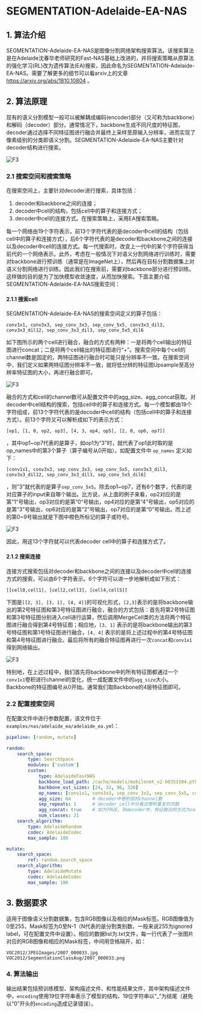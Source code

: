 # SEGMENTATION-Adelaide-EA-NAS

## 1. 算法介绍

SEGMENTATION-Adelaide-EA-NAS是图像分割网络架构搜索算法。该搜索算法是在Adelaide沈春华老师研究的Fast-NAS基础上改进的，并将搜索策略从原算法的强化学习(RL)改为遗传算法(EA)搜索，因此命名为SEGMENTATION-Adelaide-EA-NAS。需要了解更多的细节可以看arxiv上的文章 <https://arxiv.org/abs/1810.10804> 。

## 2. 算法原理

现有的语义分割模型一般可以被解耦成编码(encoder)部分（又可称为backbone）和解码（decoder）部分。通常情况下，backbone生成不同尺度的特征图，decoder通过选择不同特征图进行融合并最终上采样至原输入分辨率，进而实现了像素级别的分类即语义分割。SEGMENTATION-Adelaide-EA-NAS主要针对decoder结构进行搜索。

![F3](../../images/Adelaide-EA-NAS1.jpg)

### 2.1 搜索空间和搜索策略

在搜索空间上，主要针对decoder进行搜索，具体包括：

1. decoder和backbone之间的连接；
2. decoder中cell的结构，包括cell中的算子和连接方式；
3. decoder中cell的连接方式。在搜索策略上，采用EA搜索策略。

每一个网络由19个字符表示，前13个字符代表的是decoder中cell的结构（包括cell中的算子和连接方式），后6个字符代表的是decoder和backbone之间的连接以及decoder中cell的连接方式。每一代搜索时，改变上一代中的某个字符获得当前代的一个网络表示。此外，考虑在一般情况下对语义分割网络进行训练时，需要对backbone进行预训练（通常是在ImageNet上），然后再在目标分割数据集上对语义分割网络进行训练。因此我们在搜索前，需要对backbone部分进行预训练。这样做的目的是为了加快模型收敛速度，从而加快搜索。下面主要介绍SEGMENTATION-Adelaide-EA-NAS搜索空间：

#### 2.1.1 搜索cell

SEGMENTATION-Adelaide-EA-NAS的搜索空间定义的算子包括：

`conv1x1, conv3x3, sep_conv_3x3, sep_conv_5x5, conv3x3_dil3, conv3x3_dil12, sep_conv_3x3_dil3, sep_conv_5x5_dil6`

如下图所示的两个cell进行融合，融合的方式有两种：一是将两个cell输出的特征图进行concat；二是将两个cell输出的特征图进行“+”。搜索空间中每个cell的channel数是固定的，两特征图进行融合时可能只是分辨率不一致。在搜索空间中，我们定义如果两特征图分辨率不一致，就将低分辨的特征图Upsample至高分辨率特征图的大小，再进行融合即可。

![F3](../../images/Adelaide-EA-NAS3.jpg)

融合的方式和cell的channel数可从配置文件中的agg_size、agg_concat获取。对decoder中cell结构的搜索，包括cell中的算子和连接方式。每一个模型都由19个字符组成，前13个字符代表的是decoder中cell的结构（包括cell中的算子和连接方式）。前13个字符又可以解析成如下的表示方式：

`[op1, [1, 0, op2, op3], [4, 3, op4, op5], [2, 0, op6, op7]]`

，其中op1~op7代表的是算子，如op1为“3”时，就代表了op1此时取的是op_names中的第3个算子（算子编号从0开始）。如配置文件中 `op_names` 定义如下：

`[conv1x1, conv3x3, sep_conv_3x3, sep_conv_5x5, conv3x3_dil3, conv3x3_dil12, sep_conv_3x3_dil3, sep_conv_5x5_dil6]`

，则“3”就代表的是算子`sep_conv_5x5`。除去op1~op7，还有6个数字，代表的是对应算子的input来自哪个输出。比方说，从上面的例子来看，op2对应的是第“1”号输出，op3对应的是第“0”号输出，op4对应的是第“4”号输出，op5对应的是第“3”号输出，op6对应的是第“2”号输出，op7对应的是第“0”号输出。而上述的第0~9号输出就是下图中橙色所标记的算子或符号。

![F3](../../images/Adelaide-EA-NAS4.jpg)

因此，用这13个字符就可以代表decoder cell中的算子和连接方式了。

#### 2.1.2 搜索连接

连接方式搜索包括对decoder和backbone之间的连接以及decoder中cell的连接方式的搜索，可以由6个字符表示。6个字符可以进一步地解析成如下形式：

`[[cell0,cell1], [cell2,cell3], [cell4,cell5]]`

下图是`[[2, 3], [3, 1], [4, 4]]`的可视化形式，`[2,3]`表示的是将backbone输出的第2号特征图和第3号特征图进行融合，融合的方式包括：首先将第2号特征图和第3号特征图分别进入cell进行运算，然后调用MergeCell类的方法将两个特征图进行融合得到第4号特征图；相应地，`[3, 1]` 表示的是将backbone输出的第3号特征图和第1号特征图进行融合，`[4, 4]` 表示的是将上述过程中的第4号特征图和第4号特征图进行融合。最后将所有的融合特征图再进行一次`concat`和`conv1x1`得到网络输出。

![F3](../../images/Adelaide-EA-NAS5.jpg)

特别地，在上述过程中，我们首先将backbone中的所有特征图都通过一个`conv1x1`卷积进行channel的变化，统一成配置文件中的`agg_size`大小。Backbone的特征图编号从0开始。通常我们取Backbone的4层特征图即可。

### 2.2 配置搜索空间

在配置文件中进行参数配置，该文件位于`examples/nas/adelaide_ea/adelaide_ea.yml`：

```yaml
pipeline: [random, mutate]

random:
    search_space:
        type: SearchSpace
        modules: ['custom']
        custom:
            type: AdelaideFastNAS
            backbone_load_path: /cache/models/mobilenet_v2-b0353104.pth
            backbone_out_sizes: [24, 32, 96, 320]
            op_names: [conv1x1, conv3x3, sep_conv_3x3, sep_conv_5x5, conv3x3_dil3, sep_conv_3x3_dil3, sep_conv_5x5_dil6]    # decoder cell中搜索的算子
            agg_size: 64        # decoder中卷积层的channel数
            sep_repeats: 1      # decoder cell中分离式卷积重复的次数
            agg_concat: true    # 如为TRUE，则decoder中，特征融合的方式为concat，否则为“+”
            num_classes: 21
    search_algorithm:
        type: AdelaideRandom
        codec: AdelaideCodec
        max_sample: 100

mutate:
    search_space:
        ref: random.search_space
    search_algorithm:
        type: AdelaideMutate
        codec: AdelaideCodec
        max_sample: 100
```

## 3. 数据要求

适用于图像语义分割数据集，包含RGB图像以及相应的Mask标签。RGB图像值为0至255，Mask标签为0至N-1（N代表的是分割类别数，一般来说255为ignored label，可在配置文件中设置）。相应的数据list为.txt文件，每一行代表了一张图片对应的RGB图像和相应的Mask标签，中间用空格隔开，如：

`VOC2012/JPEGImages/2007_000033.jpg VOC2012/SegmentationClassAug/2007_000033.png`

### 4. 算法输出

输出结果包括预训练模型、架构描述文件、和性能结果文件，其中架构描述文件中，`encoding`使用19位字符串表示了模型的结构，19位字符串以“_”为结尾（避免以“0”开头的`encoding`造成记录错误）。

